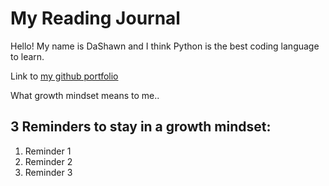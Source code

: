 # My Reading Journal
Hello! My name is DaShawn and I think Python is the best coding language to learn.

Link to [my github portfolio](https://github.com/dashawnwhite17)

What growth mindset means to me..


## 3 Reminders to stay in a growth mindset:

1. Reminder 1
2. Reminder 2
3. Reminder 3
